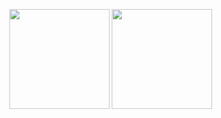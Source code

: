  <div display="flex" justify-content="space-between">
 <img height="180em" src="https://github-readme-stats-eight-theta.vercel.app/api?username=lfelipessilva&show_icons=true&theme=dracula&include_all_commits=true&count_private=true"/>
  <img height="180em" src="https://github-readme-stats-eight-theta.vercel.app/api/top-langs/?username=lfelipessilva&layout=compact&langs_count=8&theme=dracula"/>
 </div>
